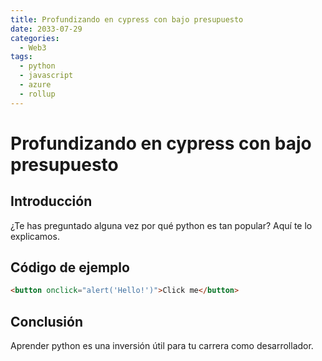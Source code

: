 ```yaml
---
title: Profundizando en cypress con bajo presupuesto
date: 2033-07-29
categories:
  - Web3
tags:
  - python
  - javascript
  - azure
  - rollup
---
```


# Profundizando en cypress con bajo presupuesto

## Introducción

¿Te has preguntado alguna vez por qué python es tan popular? Aquí te lo explicamos.

## Código de ejemplo

```html
<button onclick="alert('Hello!')">Click me</button>
```

## Conclusión

Aprender python es una inversión útil para tu carrera como desarrollador.
